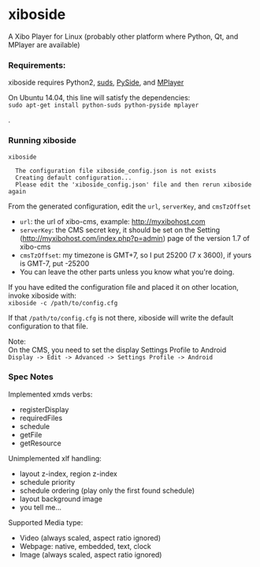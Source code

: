 # xiboside
A Xibo Player for Linux (probably other platform where Python, Qt, and MPlayer are available)



### Requirements:
xiboside requires Python2, [suds](https://fedorahosted.org/suds/), [PySide](http://wiki.qt.io/PySide), and [MPlayer](http://www.mplayerhq.hu/)

On Ubuntu 14.04, this line will satisfy the dependencies:  
`sudo apt-get install python-suds python-pyside mplayer`

.

### Running xiboside
```
xiboside
```
```
  The configuration file xiboside_config.json is not exists  
  Creating default configuration...  
  Please edit the 'xiboside_config.json' file and then rerun xiboside again
```

From the generated configuration, edit the `url`, `serverKey`, and `cmsTzOffset`  
* `url`: the url of xibo-cms, example: http://myxibohost.com
* `serverKey`: the CMS secret key, it should be set on the Setting (http://myxibohost.com/index.php?p=admin) page of the version 1.7 of xibo-cms
* `cmsTzOffset`: my timezone is GMT+7, so I put 25200 (7 x 3600), if yours is GMT-7, put -25200
* You can leave the other parts unless you know what you're doing.

If you have edited the configuration file and placed it on other location, invoke xiboside with:  
`xiboside -c /path/to/config.cfg`  

If that `/path/to/config.cfg` is not there, xiboside will write the default configuration to that file.


Note:  
On the CMS, you need to set the display Settings Profile to Android  
`Display -> Edit -> Advanced -> Settings Profile -> Android`


### Spec Notes
Implemented xmds verbs: 
* registerDisplay
* requiredFiles
* schedule
* getFile
* getResource

Unimplemented xlf handling:
* layout z-index, region z-index
* schedule priority
* schedule ordering (play only the first found schedule)
* layout background image
* you tell me...

Supported Media type:
* Video (always scaled, aspect ratio ignored)
* Webpage: native, embedded, text, clock
* Image (always scaled, aspect ratio ignored)

